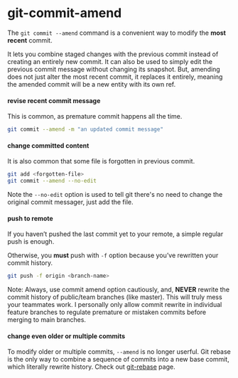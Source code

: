 # git-commit-amend

The ```git commit --amend``` command is a convenient way to modify the **most recent** commit.

It lets you combine staged changes with the previous commit instead of creating an entirely new commit. It can also be used to simply edit the previous commit message without changing its snapshot. But, amending does not just alter the most recent commit, it replaces it entirely, meaning the amended commit will be a new entity with its own ref.

#### revise recent commit message
This is common, as premature commit happens all the time.
```bash
git commit --amend -m "an updated commit message"
```

#### change committed content
It is also common that some file is forgotten in previous commit.
```bash
git add <forgotten-file>
git commit --amend --no-edit
```
Note the ```--no-edit``` option is used to tell git there's no need to change the original commit messager, just add the file.


#### push to remote
If you haven’t pushed the last commit yet to your remote, a simple regular push is enough. 

Otherwise, you **must** push with ```-f``` option because you’ve rewritten your commit history.
```bash
git push -f origin <branch-name>
```

Note: Always, use commit amend option cautiously, and, **NEVER** rewrite the commit history of public/team branches (like master). This will truly mess your teammates work. I personally only allow commit rewrite in individual feature branches to regulate premature or mistaken commits before merging to main branches.

#### change even older or multiple commits
To modify older or multiple commits, ```--amend``` is no longer userful. Git rebase is the only way to combine a sequence of commits into a new base commit, which literally rewrite history. Check out [git-rebase](./git-rebase.md) page.

